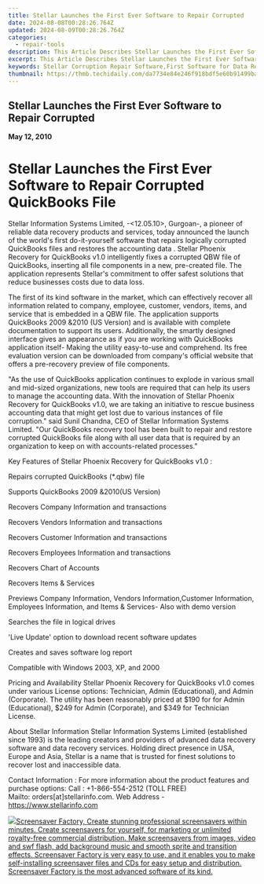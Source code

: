 ```yaml
---
title: Stellar Launches the First Ever Software to Repair Corrupted
date: 2024-08-08T00:28:26.764Z
updated: 2024-08-09T00:28:26.764Z
categories:
  - repair-tools
description: This Article Describes Stellar Launches the First Ever Software to Repair Corrupted
excerpt: This Article Describes Stellar Launches the First Ever Software to Repair Corrupted
keywords: Stellar Corruption Repair Software,First Software for Data Recovery,Corrupted Files Restoration Solutions,Advanced Data Repair Tools,Exclusive Softwares by Stellar Tech,Pioneering Corruption Fixing Programs,Innovative Software for File Repair
thumbnail: https://thmb.techidaily.com/da7734e84e246f918bdf5e60b91499ba1ad1512932f71cc8b0057c6b83a1e49f.jpg
---
```


## Stellar Launches the First Ever Software to Repair Corrupted

**May 12, 2010**

# **Stellar Launches the First Ever Software to Repair Corrupted QuickBooks File**

 Stellar Information Systems Limited, -<12.05.10>, Gurgoan-, a pioneer of reliable data recovery products and services, today announced the launch of the world's first do-it-yourself software that repairs logically corrupted QuickBooks files and restores the accounting data . Stellar Phoenix Recovery for QuickBooks v1.0 intelligently fixes a corrupted QBW file of QuickBooks, inserting all file components in a new, pre-created file. The application represents Stellar's commitment to offer safest solutions that reduce businesses costs due to data loss.

 The first of its kind software in the market, which can effectively recover all information related to company, employee, customer, vendors, items, and service that is embedded in a QBW file. The application supports QuickBooks 2009 &2010 (US Version) and is available with complete documentation to support its users. Additionally, the smartly designed interface gives an appearance as if you are working with QuickBooks application itself- Making the utility easy-to-use and comprehend. Its free evaluation version can be downloaded from company's official website that offers a pre-recovery preview of file components.

 "As the use of QuickBooks application continues to explode in various small and mid-sized organizations, new tools are required that can help its users to manage the accounting data. With the innovation of Stellar Phoenix Recovery for QuickBooks v1.0, we are taking an initiative to rescue business accounting data that might get lost due to various instances of file corruption." said Sunil Chandna, CEO of Stellar Information Systems Limited. "Our QuickBooks recovery tool has been built to repair and restore corrupted QuickBooks file along with all user data that is required by an organization to keep on with accounts-related processes."

 Key Features of Stellar Phoenix Recovery for QuickBooks v1.0 :

 Repairs corrupted QuickBooks (\*.qbw) file

 Supports QuickBooks 2009 &2010(US Version)

 Recovers Company Information and transactions

 Recovers Vendors Information and transactions

 Recovers Customer Information and transactions

 Recovers Employees Information and transactions

 Recovers Chart of Accounts

 Recovers Items & Services

 Previews Company Information, Vendors Information,Customer Information, Employees Information, and Items & Services- Also with demo version

 Searches the file in logical drives

 'Live Update' option to download recent software updates

 Creates and saves software log report

 Compatible with Windows 2003, XP, and 2000

Pricing and Availability
 Stellar Phoenix Recovery for QuickBooks v1.0 comes under various License options: Technician, Admin (Educational), and Admin (Corporate). The utility has been reasonably priced at $190 for for Admin (Educational), $249 for Admin (Corporate), and $349 for Technician License.

About Stellar Information
 Stellar Information Systems Limited (established since 1993) is the leading creators and providers of advanced data recovery software and data recovery services. Holding direct presence in USA, Europe and Asia, Stellar is a name that is trusted for finest solutions to recover lost and inaccessible data.

Contact Information :
 For more information about the product features and purchase options:
Call : +1-866-554-2512 (TOLL FREE)  
 Mailto: orders\[at\]stellarinfo.com.
Web Address \- <https://www.stellarinfo.com>

<ins class="adsbygoogle"
     style="display:block"
     data-ad-format="autorelaxed"
     data-ad-client="ca-pub-7571918770474297"
     data-ad-slot="1223367746"></ins>



<ins class="adsbygoogle"
     style="display:block"
     data-ad-client="ca-pub-7571918770474297"
     data-ad-slot="8358498916"
     data-ad-format="auto"
     data-full-width-responsive="true"></ins>



<!-- affiliate ads begin -->
<a href="https://secure.2checkout.com/order/checkout.php?PRODS=194977&QTY=1&AFFILIATE=108875&CART=1"><img src="https://www.blumentals.net/scrfactory/images/screensaver-software.png" border="0">Screensaver Factory, Create stunning professional screensavers within minutes. Create screensavers for yourself, for marketing or unlimited royalty-free commercial distribution. Make screensavers from images, video and swf flash, add background music and smooth sprite and transition effects. Screensaver Factory is very easy to use, and it enables you to make self-installing screensaver files and CDs for easy setup and distribution. Screensaver Factory is the most advanced software of its kind.</a>
<!-- affiliate ads end -->
